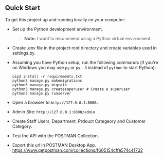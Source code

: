 ## Quick Start

To get this project up and running locally on your computer:


* Set up the Python development environment.
   > **Note:** I want to recommend using a Python virtual environment.
   
* Create .env file in the project root directory and create variables used in settings.py.


* Assuming you have Python setup, run the following commands (if you're on Windows you may use `py` or `py -3` instead of `python` to start Python):
   ```
   pip3 install -r requirements.txt
   python3 manage.py makemigrations
   python3 manage.py migrate
   python3 manage.py createsuperuser # Create a superuser
   python3 manage.py runserver
   ```
  

* Open a browser to `http://127.0.0.1:8000.`
 

* Admin Site: `http://127.0.0.1:8000/admin`


* Create Staff Users, Department, Prdouct Categeory and Customer Category.


* Test the API with the POSTMAN Collection.


* Export this url in POSTMAN Desktop App.
https://www.getpostman.com/collections/f605154cffe574c41732